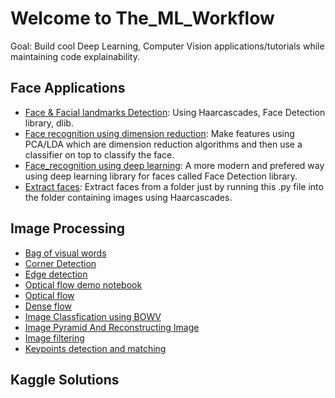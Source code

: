 # Welcome to The_ML_Workflow
Goal: Build cool Deep Learning, Computer Vision applications/tutorials while maintaining code explainability. 

## Face Applications
* [Face & Facial landmarks Detection](https://github.com/Anku5hk/The_ML_Workflow/blob/master/Face%20Recognition/Face_Detection_methods.ipynb): Using Haarcascades, Face Detection library, dlib.
* [Face recognition using dimension reduction](https://github.com/Anku5hk/The_ML_Workflow/blob/master/Face%20Recognition/Face_recognition_pca.ipynb): Make features using PCA/LDA which are dimension reduction algorithms and then use a classifier on top to classify the face.
* [Face_recognition using deep learning](https://github.com/Anku5hk/The_ML_Workflow/blob/master/Face%20Recognition/Face_recognition_deep_learning.ipynb): A more modern and prefered way using deep learning library for faces called Face Detection library.
* [Extract faces](https://github.com/Anku5hk/The_ML_Workflow/blob/master/Image%20processing/extract_faces.py): Extract faces from a folder just by running this .py file into the folder containing images using Haarcascades.

## Image Processing
* [Bag of visual words](https://github.com/Anku5hk/The_ML_Workflow/blob/master/Image%20processing/Bag_of_visual_words.ipynb)
* [Corner Detection](https://github.com/Anku5hk/The_ML_Workflow/blob/master/Image%20processing/Corner_Detection.ipynb)
* [Edge detection](https://github.com/Anku5hk/The_ML_Workflow/blob/master/Image%20processing/Edge_detection.ipynb)
* [Optical flow demo notebook](https://github.com/Anku5hk/The_ML_Workflow/blob/master/Image%20processing/Optical_flow_demo.ipynb)
* [Optical flow](https://github.com/Anku5hk/The_ML_Workflow/blob/master/Image%20processing/optical_flow.py)
* [Dense flow](https://github.com/Anku5hk/The_ML_Workflow/blob/master/Image%20processing/Dense_flow.py)
* [Image Classfication using BOWV](https://github.com/Anku5hk/The_ML_Workflow/blob/master/Image%20processing/Image_Classfication_using_BOWV.ipynb)
* [Image Pyramid And Reconstructing Image](https://github.com/Anku5hk/The_ML_Workflow/blob/master/Image%20processing/Image_Pyramid_And_Reconstructing_Image.ipynb)
* [Image filtering](https://github.com/Anku5hk/The_ML_Workflow/blob/master/Image%20processing/Image_filtering.ipynb)
* [Keypoints detection and matching](https://github.com/Anku5hk/The_ML_Workflow/blob/master/Image%20processing/Keypoints_detection_and_matching.ipynb)

## Kaggle Solutions
##
